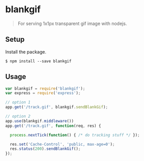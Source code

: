 # blankgif

> For serving 1x1px transparent gif image with nodejs.

## Setup

Install the package.

```
$ npm install --save blankgif
```

## Usage

```js
var blankgif = require('blankgif');
var express = require('express');

// option 1
app.get('/track.gif', blankgif.sendBlankGif);

// option 2
app.use(blankgif.middleware())
app.get('/track.gif', function(req, res) {

  process.nextTick(function() { /* do tracking stuff */ });

  res.set('Cache-Control', 'public, max-age=0');
  res.status(200).sendBlankGif();
});
```
